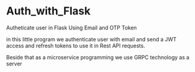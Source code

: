 # Auth_with_Flask
Autheticate user in Flask Using Email and OTP Token

in this little program we authenticate user with email and send a JWT access and refresh tokens to use it in Rest API requests.

Beside that as a microservice programming we use GRPC technology as a server
